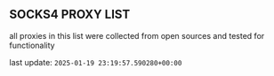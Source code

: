 ## SOCKS4 PROXY LIST

all proxies in this list were collected from open sources and tested for functionality

last update: `2025-01-19 23:19:57.590280+00:00`